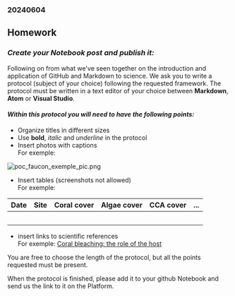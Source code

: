 ### 20240604   
## Homework
### *Create your Notebook post and publish it:*

Following on from what we've seen together on the introduction and application of GitHub and Markdown to science.
We ask you to write a protocol (subject of your choice) following the requested framework. The protocol must be written in a text editor of your choice between **Markdown**, **Atom** or **Visual Studio**.

#### _Within this protocol you will need to have the following points:_ 

- Organize titles in different sizes
- Use **bold**, *italic* and _underline_ in the protocol 
- Insert photos with captions  
For exemple:   
   
![poc_faucon_exemple_pic.png](https://pierrickharnay.github.io/PierrickHarnay_Notebook/images/poc_faucon_exemple_pic.png)   

- Insert tables (screenshots not allowed)     
For exemple:   

| Date | Site | Coral cover | Algae cover | CCA cover | ... |
|------|------|-------------|-------------|-----------|-----|
|      |      |             |             |           |     |
|      |      |             |             |           |     |
|      |      |             |             |           |     |
|      |      |             |             |           |     |
|      |      |             |             |           |     |


- insert links to scientific references   
For exemple: [Coral bleaching: the role of the host](https://www.sciencedirect.com/science/article/pii/S0169534708003236)   

You are free to choose the length of the protocol, but all the points requested must be present. 

When the protocol is finished, please add it to your github Notebook and send us the link to it on the Platform. 

  




